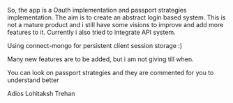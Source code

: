 So, the app is a Oauth implementation and passport strategies implementation.
The aim is to create an abstract login based system.
This is not a mature product and i still have some visions to improve and
add more features to it.
Currently i also tried to integrate API system.

Using connect-mongo for persistent client session storage :)

Many new features are to be added, but i am not giving till when.

You can look on passport strategies and they are commented for you to understand better

Adios
Lohitaksh Trehan
